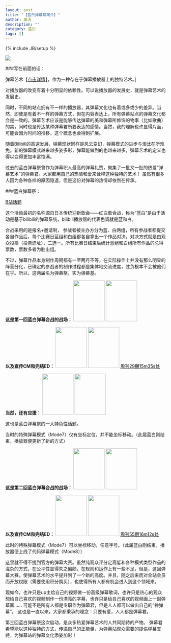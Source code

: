 ```yaml
---
layout: post
title: "【蓝白弹幕祭简介】"
author: 面汤
description: ""
category: 蓝白
tags: []
---
```

{% include JB/setup %}

<a href="http://www.bilibili.com/video/av734560/" target="_blank"><span style="color:windowtext; text-decoration:none"><img src="http://i0.hdslb.com/u_f/867a743e12047d9a68b312090ccda0ba.jpg"></span></a>

###写在前面的话：

弹幕艺术【[点击详情](http://www.bilibili.com/sp/%E5%BC%B9%E5%B9%95%E8%89%BA%E6%9C%AF)】，作为一种存在于弹幕播放器上的独特艺术。]

对播放器的改变有着十分明显的依赖性。可以说播放器的发展史，就是弹幕艺术的发展史。

同时，不同的站点拥有不一样的播放器，其弹幕文化也有着或多或少的差异。当然，即使是有着不一样的弹幕方式，但在内容表达上，所有弹幕站点的弹幕文化都会是一致的。弹幕艺术应该是能够传达弹幕的美和弹幕所修饰的物事（比如歌曲）的美，同时也是传达某种弹幕君所要表达的感情。当然，我的理解也许显得片面，可能会因为时间的推移，这个概念也会得到扩展。
 
随着Bilibili的高速发展，弹幕现状同样是风云变幻，弹幕模式的进步与淘汰在所难免。新的弹幕模式越来越多姿多彩，弹幕能做到的也越来越多，弹幕艺术的定义也得以变得更加丰富饱满。
 
过去的蓝白弹幕祭曾作为弹幕职人最高的弹幕礼赞，聚集了一批又一批的热爱“弹幕艺术”的弹幕君。大家都用自己的热情和爱来诠释这种独特的艺术！
虽然有很多人因为各种各样的原因隐退，但是这份对弹幕的热情却依然在传承。

<!-- break -->

###蓝白弹幕祭：

<a href="http://www.bilibili.com/topic/153.html" target="_blank"><span style="color:windowtext; text-decoration:none">B站话题</span></a>

这个活动最初的名称源自日本传统迎新歌会——红白歌合战，称为“蓝白”是由于活动是基于bilibili的弹幕系统，bilibili播放器的代表色调就是蓝和白。

合战采用的是报名+邀请制， 参战者被主办方分为蓝、白两组，所有参战者都提交各自作品后，每个比赛日蓝组和白组都各自拿出一个作品对决，对决方式就是由观众投票（投票遗址），二选一。所有比赛日结束后统计蓝组和白组所有作品的总得票数，票数多者为胜出组。

不过，弹幕作品本身制作周期都有一至两月不等，在实际操作上并没有那么明显的阵营分化，已确定的参战者的制作过程都是集体地交流进度，胜负根本不会被他们在乎。所以，这两届名为弹幕祭，实为弹幕基。

**这是第一回蓝白弹幕合战的战场：**
<a href="http://www.bilibili.com/video/av52096/" target="_blank"><span style="color:windowtext; text-decoration:none"><img width="98" height="128" src="http://i0.hdslb.com/userup/65413/129AD028-2C6.jpg"></span></span></a>
<a href="http://www.bilibili.com/video/av52094/" target="_blank"><span style="color:windowtext; text-decoration:none"><img width="98" height="128" src="http://i1.hdslb.com/userup/65413/129AD252-5I0.jpg"></span></a>

**以及宣传CM和完结ED：**
<a href="http://www.bilibili.com/video/av50520/" target="_blank"><span style="color:windowtext; text-decoration:none"><img width="98" height="128" src="http://i1.hdslb.com/user/167/16765/13107639566914c29b299c84b7.jpg"></span></a>
<a href="http://www.bilibili.com/video/av55168/" target="_blank"><span style="color:windowtext; text-decoration:none"><img width="98" height="128" src="http://i0.hdslb.com/userup/2648/12951R325-9339.jpg"></span></a>
<a href="http://www.bilibili.com/video/av48682/" target="_blank"><span style="color:windowtext; text-decoration:none">周刊29期15m35s处</span></a>

**当然，还有应援：**
<a href="http://www.bilibili.com/video/av51969/" target="_blank"><span style="color:windowtext; text-decoration:none"><img width="98" height="128" src="http://i1.hdslb.com/userup/43861/1295I1Z9-24D.jpg"></span></a>
<a href="http://www.bilibili.com/video/av54600/" target="_blank"><span style="color:windowtext; text-decoration:none"><img width="98" height="128" src="http://i0.hdslb.com/userup/12477/1296433295-9354.jpg"></span></a>

这也是蓝白弹幕祭的一大特色性话题。

当时的特殊弹幕模式（Mode7）仅有坐标定位，并不能坐标移动。（此届蓝白刚结束，播放器便更新了新的方式）

**这是第二回蓝白弹幕合战的战场：**
<a href="http://www.bilibili.com/video/av122646/" target="_blank"><span style="color:windowtext; text-decoration:none"><img width="98" height="128" src="http://i0.hdslb.com/userup/65413/129AD028-2C6.jpg"></span></a>
<a href="http://www.bilibili.com/video/av122647/" target="_blank"><span style="color:windowtext; text-decoration:none"><img width="98" height="128" src="http://i1.hdslb.com/userup/65413/129AD252-5I0.jpg"></span></a>

**以及宣传CM和完结ED：**
<a href="http://www.bilibili.com/video/av115906/" target="_blank"><span style="color:windowtext; text-decoration:none"><img width="98" height="128" src="http://i1.hdslb.com/user/167/16765/13107639566914c29b299c84b7.jpg"></span></a>
<a href="http://www.bilibili.com/video/av129197/" target="_blank"><span style="color:windowtext; text-decoration:none"><img width="98" height="128" src="http://i1.hdslb.com/user/167/16765/13107639566914c29b299c84b7.jpg"></span></a>
<a href="http://www.bilibili.com/video/av113916/" target="_blank"><span style="color:windowtext; text-decoration:none">周刊55期16m12s处</span></a>

此时的特殊弹幕模式（Mode7）可以坐标移动，任意字号。（此届蓝白刚结束，播放器便上线了代码弹幕模式（Mode8））

这里就不得不提到官方的弹幕大赛。虽然纯观众评分定高低和各种模式类型作品的混杂的方式，在公平性显得失之偏颇，在规则和运作上有一些不足，但是，这回弹幕大赛，使弹幕艺术的水平提升到了一个新的高度。并且，随之后来而对全站会员而开放权限（需要使用积分购买），也使得所有人都有机会进入到这个领域来。
 
现如今，也许只是up主给自己的视频做一份高级弹幕歌词，也许只是热心的观众想给自己喜欢的视频制作一份漂亮的字幕，也许只是给自己喜欢的视频画上一副弹幕画……
可能不是所有人都是专职作为弹幕君，但是人人都可以做出自己的“神弹幕”。
这也是一直以来，大家都秉承的理念：只要有爱，人人都是弹幕君。
 
第三回蓝白弹幕祭这次启动，是众多热爱弹幕艺术的人共同期待的产物。
弹幕君希望能以这种独特的方式，传递自己的正能量，为弹幕站观众需要的提供弹幕支持，为弹幕站的弹幕文化添姿加彩！